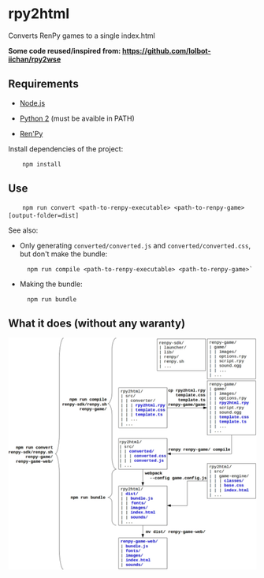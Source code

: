 # rpy2html

Converts RenPy games to a single index.html

**Some code reused/inspired from: https://github.com/lolbot-iichan/rpy2wse**


## Requirements

* [Node.js](https://nodejs.org)

* [Python 2](https://www.python.org/downloads/) (must be avaible in PATH)

* [Ren'Py](https://www.renpy.org/latest.html) 


Install dependencies of the project: 

        npm install


## Use

        npm run convert <path-to-renpy-executable> <path-to-renpy-game> [output-folder=dist]


See also:

* Only generating `converted/converted.js` and `converted/converted.css`, but don't make the bundle:

        npm run compile <path-to-renpy-executable> <path-to-renpy-game>`


* Making the bundle:
  
        npm run bundle


## What it does (without any waranty)

![what it does](what-it-does.jpg)
